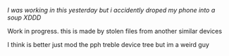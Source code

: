 *I was working in this yesterday but i accidently droped my phone into a soup XDDD*

Work in progress. this is made by stolen files from another similar devices

I think is better just mod the pph treble device tree but im a weird guy
